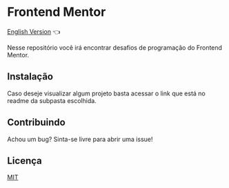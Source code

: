 # Frontend Mentor

<a href="https://github.com/ItaloPussi/frontend-mentor/blob/master/readme.md">English Version</a> 👈

Nesse repositório você irá encontrar desafios de programação do Frontend Mentor.

## Instalação

Caso deseje visualizar algum projeto basta acessar o link que está no readme da subpasta escolhida.

## Contribuindo
Achou um bug? Sinta-se livre para abrir uma issue!

## Licença
[MIT](https://choosealicense.com/licenses/mit/)
